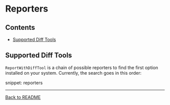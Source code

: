 # Reporters

<!-- toc -->
## Contents

  * [Supported Diff Tools](#supported-diff-tools)<!-- endToc -->

## Supported Diff Tools

`ReportWithDiffTool` is a chain of possible reporters to find the first option installed on your system.
Currently, the search goes in this order:

snippet: reporters

---

[Back to README](../README.md)
